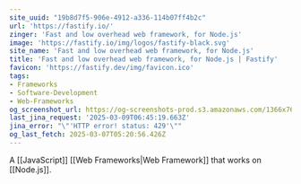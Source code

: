 ```yaml
---
site_uuid: "19b8d7f5-906e-4912-a336-114b07ff4b2c"
url: 'https://fastify.io/'
zinger: 'Fast and low overhead web framework, for Node.js'
image: 'https://fastify.io/img/logos/fastify-black.svg'
site_name: 'Fast and low overhead web framework, for Node.js'
title: 'Fast and low overhead web framework, for Node.js | Fastify'
favicon: 'https://fastify.dev/img/favicon.ico'
tags:
- Frameworks
- Software-Development
- Web-Frameworks
og_screenshot_url: https://og-screenshots-prod.s3.amazonaws.com/1366x768/80/false/58557a9e640da5bdee38363f0575949746b277a95ea30fc48a4cccbf8eb1c469.jpeg
last_jina_request: '2025-03-09T06:45:19.663Z'
jina_error: "\"'HTTP error! status: 429'\""
og_last_fetch: 2025-03-07T05:20:56.426Z
---
```

A [[JavaScript]] [[Web Frameworks|Web Framework]] that works on [[Node.js]].

